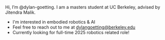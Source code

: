 Hi, I’m @dylan-goetting. I am a masters student at UC Berkeley, advised by Jitendra Malik. 

- I'm interested in embodied robotics & AI
- Feel free to reach out to me at dylangoetting@berkeley.edu
- Currently looking for full-time 2025 robotics related role!

<!---
dylan-goetting/dylan-goetting is a ✨ special ✨ repository because its `README.md` (this file) appears on your GitHub profile.
You can click the Preview link to take a look at your changes.
--->
